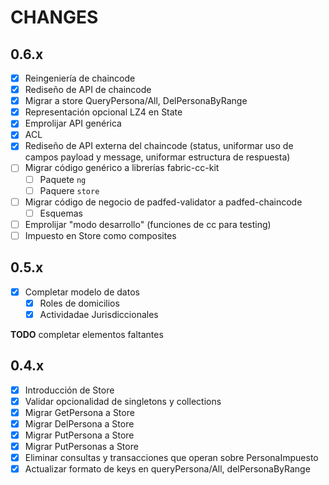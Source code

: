 # CHANGES

## 0.6.x

- [x] Reingeniería de chaincode
- [x] Rediseño de API de chaincode
- [x] Migrar a store QueryPersona/All, DelPersonaByRange
- [x] Representación opcional LZ4 en State
- [x] Emprolijar API genérica
- [x] ACL
- [x] Rediseño de API externa del chaincode (status, uniformar uso de campos payload y message, uniformar estructura de respuesta)
- [ ] Migrar código genérico a librerías fabric-cc-kit
  - [ ] Paquete `ng`
  - [ ] Paquere `store`
- [ ] Migrar código de negocio de padfed-validator a padfed-chaincode
  - [ ] Esquemas
- [ ] Emprolijar "modo desarrollo" (funciones de cc para testing)
- [ ] Impuesto en Store como composites

## 0.5.x

- [x] Completar modelo de datos
  - [x] Roles de domicilios
  - [x] Actividadae Jurisdiccionales

**TODO** completar elementos faltantes

## 0.4.x

- [x] Introducción de Store
- [x] Validar opcionalidad de singletons y collections
- [x] Migrar GetPersona a Store
- [x] Migrar DelPersona a Store
- [x] Migrar PutPersona a Store
- [x] Migrar PutPersonas a Store
- [x] Eliminar consultas y transacciones que operan sobre PersonaImpuesto
- [x] Actualizar formato de keys en queryPersona/All, delPersonaByRange
